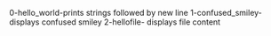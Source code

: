 0-hello_world-prints strings followed by new line
1-confused_smiley- displays confused smiley
2-hellofile- displays file content
